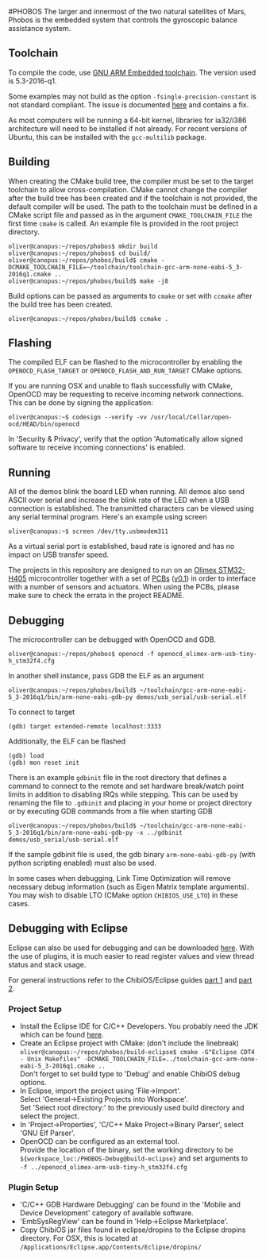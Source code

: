 #PHOBOS
The larger and innermost of the two natural satellites of Mars, Phobos is the
embedded system that controls the gyroscopic balance assistance system.

## Toolchain
To compile the code, use [GNU ARM Embedded
toolchain](https://launchpad.net/gcc-arm-embedded).
The version used is 5.3-2016-q1.

Some examples may not build as the option `-fsingle-precision-constant` is not
standard compliant. The issue is documented
[here](https://bugs.launchpad.net/gcc-arm-embedded/+bug/1452470) and contains a
fix.

As most computers will be running a 64-bit kernel, libraries for ia32/i386
architecture will need to be installed if not already. For recent versions of
Ubuntu, this can be installed with the `gcc-multilib` package.

## Building
When creating the CMake build tree, the compiler must be set to the target
toolchain to allow cross-compilation.  CMake cannot change the compiler after
the build tree has been created and if the toolchain is not provided, the
default compiler will be used.  The path to the toolchain must be defined in a
CMake script file and passed as in the argument `CMAKE_TOOLCHAIN_FILE` the first
time `cmake` is called.  An example file is provided in the root project
directory.

    oliver@canopus:~/repos/phobos$ mkdir build
    oliver@canopus:~/repos/phobos$ cd build/
    oliver@canopus:~/repos/phobos/build$ cmake -DCMAKE_TOOLCHAIN_FILE=~/toolchain/toolchain-gcc-arm-none-eabi-5_3-2016q1.cmake ..
    oliver@canopus:~/repos/phobos/build$ make -j8

Build options can be passed as arguments to `cmake` or set with `ccmake` after
the build tree has been created.

    oliver@canopus:~/repos/phobos/build$ ccmake .

## Flashing
The compiled ELF can be flashed to the microcontroller by enabling the
`OPENOCD_FLASH_TARGET` or `OPENOCD_FLASH_AND_RUN_TARGET` CMake options.

If you are running OSX and unable to flash successfully with CMake, OpenOCD may
be requesting to receive incoming network connections. This can be done by
signing the application:

    oliver@canopus:~$ codesign --verify -vv /usr/local/Cellar/open-ocd/HEAD/bin/openocd

In 'Security & Privacy', verify that the option 'Automatically allow signed
software to receive incoming connections' is enabled.

## Running
All of the demos blink the board LED when running. All demos also send ASCII
over serial and increase the blink rate of the LED when a USB connection is
established. The transmitted characters can be viewed using any serial terminal
program. Here's an example using screen

    oliver@canopus:~$ screen /dev/tty.usbmodem311

As a virtual serial port is established, baud rate is ignored and has no impact
on USB transfer speed.

The projects in this repository are designed to run on an [Olimex
STM32-H405](https://www.olimex.com/Products/ARM/ST/STM32-H405/) microcontroller
together with a set of [PCBs](https://github.com/oliverlee/gyropcb)
([v0.1](https://github.com/oliverlee/gyropcb/releases)) in order to interface
with a number of sensors and actuators. When using the PCBs, please make sure to
check the errata in the project README.

## Debugging
The microcontroller can be debugged with OpenOCD and GDB.

    oliver@canopus:~/repos/phobos$ openocd -f openocd_olimex-arm-usb-tiny-h_stm32f4.cfg

In another shell instance, pass GDB the ELF as an argument

    oliver@canopus:~/repos/phobos/build$ ~/toolchain/gcc-arm-none-eabi-5_3-2016q1/bin/arm-none-eabi-gdb-py demos/usb_serial/usb-serial.elf

To connect to target

    (gdb) target extended-remote localhost:3333

Additionally, the ELF can be flashed

    (gdb) load
    (gdb) mon reset init

There is an example `gdbinit` file in the root directory that defines a command
to connect to the remote and set hardware break/watch point limits in addition
to disabling IRQs while stepping. This can be used by renaming the file to
`.gdbinit` and placing in your home or project directory or by executing GDB
commands from a file when starting GDB

    oliver@canopus:~/repos/phobos/build$ ~/toolchain/gcc-arm-none-eabi-5_3-2016q1/bin/arm-none-eabi-gdb-py -x ../gdbinit demos/usb_serial/usb-serial.elf

If the sample gdbinit file is used, the gdb binary `arm-none-eabi-gdb-py` (with
python scripting enabled) must also be used.

In some cases when debugging, Link Time Optimization will remove necessary debug
information (such as Eigen Matrix template arguments). You may wish to disable
LTO (CMake option `CHIBIOS_USE_LTO`) in these cases.

## Debugging with Eclipse
Eclipse can also be used for debugging and can be downloaded
[here](https://www.eclipse.org/downloads/). With the use of
plugins, it is much easier to read register values and view thread status and
stack usage.

For general instructions refer to the ChibiOS/Eclipse guides [part
1](http://www.chibios.org/dokuwiki/doku.php?id=chibios:guides:eclipse1) and
[part 2](http://www.chibios.org/dokuwiki/doku.php?id=chibios:guides:eclipse2).

### Project Setup
- Install the Eclipse IDE for C/C++ Developers. You probably need the JDK which
  can be found
  [here](http://www.oracle.com/technetwork/java/javase/downloads/jdk8-downloads-2133151.html).
- Create an Eclipse project with CMake: (don't include the linebreak)  
  `oliver@canopus:~/repos/phobos/build-eclipse$ cmake -G"Eclipse CDT4 - Unix Makefiles" -DCMAKE_TOOLCHAIN_FILE=../toolchain-gcc-arm-none-eabi-5_3-2016q1.cmake ..`  
  Don't forget to set build type to 'Debug' and enable ChibiOS debug options.
- In Eclipse, import the project using 'File->Import'.  
  Select 'General->Existing Projects into Workspace'.  
  Set 'Select root directory:' to the previously used build directory and select the project.
- In 'Project->Properties', 'C/C++ Make Project->Binary Parser', select 'GNU Elf
  Parser'.
- OpenOCD can be configured as an external tool.  
  Provide the location of the binary, set the working directory to be  
  `${workspace_loc:/PHOBOS-Debug@build-eclipse}` and set arguments to  
  `-f ../openocd_olimex-arm-usb-tiny-h_stm32f4.cfg`

### Plugin Setup
- 'C/C++ GDB Hardware Debugging' can be found in the 'Mobile and Device
  Development' category of available software.
- 'EmbSysRegView' can be found in 'Help->Eclipse Marketplace'.
- Copy ChibiOS jar files found in eclipse/dropins to the Eclipse dropins
  directory. For OSX, this is located at
  `/Applications/Eclipse.app/Contents/Eclipse/dropins/`
